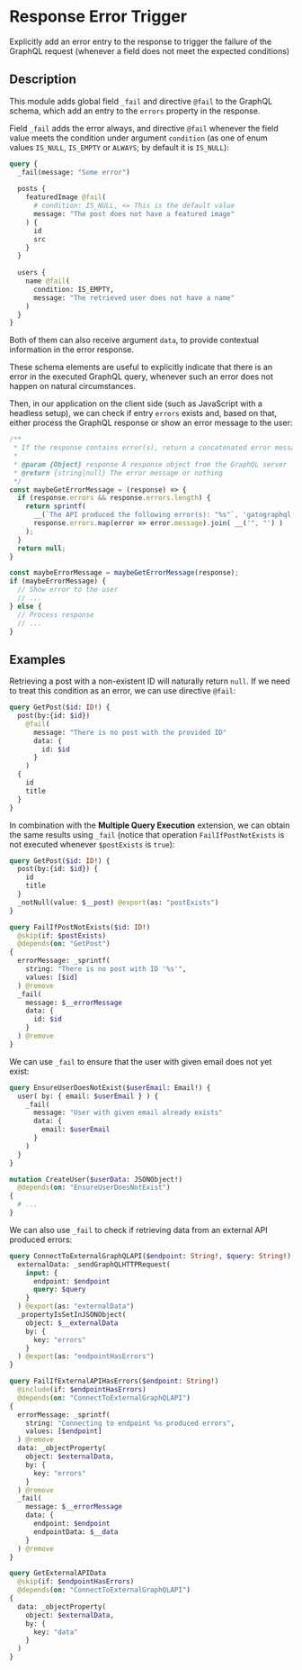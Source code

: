 # Response Error Trigger

Explicitly add an error entry to the response to trigger the failure of the GraphQL request (whenever a field does not meet the expected conditions)

## Description

This module adds global field `_fail` and directive `@fail` to the GraphQL schema, which add an entry to the `errors` property in the response.

Field `_fail` adds the error always, and directive `@fail` whenever the field value meets the condition under argument `condition` (as one of enum values `IS_NULL`, `IS_EMPTY` or `ALWAYS`; by default it is `IS_NULL`):

```graphql
query {
  _fail(message: "Some error")
  
  posts {
    featuredImage @fail(
      # condition: IS_NULL, <= This is the default value
      message: "The post does not have a featured image"
    ) {
      id
      src
    }
  }
  
  users {
    name @fail(
      condition: IS_EMPTY,
      message: "The retrieved user does not have a name"
    )
  }
}
```

Both of them can also receive argument `data`, to provide contextual information in the error response.

These schema elements are useful to explicitly indicate that there is an error in the executed GraphQL query, whenever such an error does not happen on natural circumstances.

Then, in our application on the client side (such as JavaScript with a headless setup), we can check if entry `errors` exists and, based on that, either process the GraphQL response or show an error message to the user:

```js
/**
 * If the response contains error(s), return a concatenated error message
 *
 * @param {Object} response A response object from the GraphQL server
 * @return {string|null} The error message or nothing
 */
const maybeGetErrorMessage = (response) => {
  if (response.errors && response.errors.length) {
    return sprintf(
      __(`The API produced the following error(s): "%s"`, 'gatographql'),
      response.errors.map(error => error.message).join( __('", "') )
    );
  }
  return null;
}

const maybeErrorMessage = maybeGetErrorMessage(response);
if (maybeErrorMessage) {
  // Show error to the user
  // ...
} else {
  // Process response
  // ...
}
```

## Examples

Retrieving a post with a non-existent ID will naturally return `null`. If we need to treat this condition as an error, we can use directive `@fail`:

```graphql
query GetPost($id: ID!) {
  post(by:{id: $id})
    @fail(
      message: "There is no post with the provided ID"
      data: {
        id: $id
      }
    )
  {
    id
    title
  }
}
```

In combination with the **Multiple Query Execution** extension, we can obtain the same results using `_fail` (notice that operation `FailIfPostNotExists` is not executed whenever `$postExists` is `true`):

```graphql
query GetPost($id: ID!) {
  post(by:{id: $id}) {
    id
    title
  }
  _notNull(value: $__post) @export(as: "postExists")
}

query FailIfPostNotExists($id: ID!)
  @skip(if: $postExists)
  @depends(on: "GetPost")
{
  errorMessage: _sprintf(
    string: "There is no post with ID '%s'",
    values: [$id]
  ) @remove
  _fail(
    message: $__errorMessage
    data: {
      id: $id
    }
  ) @remove
}
```

We can use `_fail` to ensure that the user with given email does not yet exist:

```graphql
query EnsureUserDoesNotExist($userEmail: Email!) {
  user( by: { email: $userEmail } ) {
    _fail(
      message: "User with given email already exists"
      data: {
        email: $userEmail
      }
    )
  }
}

mutation CreateUser($userData: JSONObject!)
  @depends(on: "EnsureUserDoesNotExist")
{
  # ...
}
```

We can also use `_fail` to check if retrieving data from an external API produced errors:

```graphql
query ConnectToExternalGraphQLAPI($endpoint: String!, $query: String!) {
  externalData: _sendGraphQLHTTPRequest(
    input: {
      endpoint: $endpoint
      query: $query
    }
  ) @export(as: "externalData")
  _propertyIsSetInJSONObject(
    object: $__externalData
    by: {
      key: "errors"
    }
  ) @export(as: "endpointHasErrors")
}

query FailIfExternalAPIHasErrors($endpoint: String!)
  @include(if: $endpointHasErrors)
  @depends(on: "ConnectToExternalGraphQLAPI")
{
  errorMessage: _sprintf(
    string: "Connecting to endpoint %s produced errors",
    values: [$endpoint]
  ) @remove
  data: _objectProperty(
    object: $externalData,
    by: {
      key: "errors"
    }
  ) @remove
  _fail(
    message: $__errorMessage
    data: {
      endpoint: $endpoint
      endpointData: $__data
    }
  ) @remove
}

query GetExternalAPIData
  @skip(if: $endpointHasErrors)
  @depends(on: "ConnectToExternalGraphQLAPI")
{
  data: _objectProperty(
    object: $externalData,
    by: {
      key: "data"
    }
  )
}
```
<!-- 
## Bundles including extension

- [“All Extensions” Bundle](../../../../../bundle-extensions/all-feature-bundled-extensions/docs/modules/all-feature-bundled-extensions/en.md)
- [“Caching” Bundle](../../../../../bundle-extensions/caching/docs/modules/caching/en.md)
- [“Deprecation” Bundle](../../../../../bundle-extensions/deprecation/docs/modules/deprecation/en.md)
- [“Multiple Query Execution” Bundle](../../../../../bundle-extensions/multiple-query-execution/docs/modules/multiple-query-execution/en.md)
- [“Persisted Queries” Bundle](../../../../../bundle-extensions/persisted-queries/docs/modules/persisted-queries/en.md)
- [“Query Functions” Bundle](../../../../../bundle-extensions/query-functions/docs/modules/query-functions/en.md)
- [“Versatile WordPress Request API” Bundle](../../../../../bundle-extensions/schema-extensions/docs/modules/schema-extensions/en.md) -->
